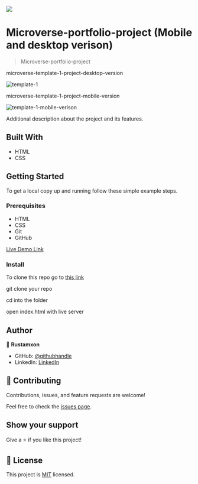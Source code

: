 ![](https://img.shields.io/badge/Microverse-blueviolet)

# Microverse-portfolio-project (Mobile and desktop verison)

> Microverse-portfolio-project

microverse-template-1-project-desktop-version

![template-1](https://user-images.githubusercontent.com/69011963/125975150-9eda29f4-1429-4b3d-ae4e-4f2cb919ac9f.gif)

microverse-template-1-project-mobile-version

![template-1-mobile-verison](https://user-images.githubusercontent.com/69011963/125975880-6ddc4b48-29f9-4bd5-ae7b-404fbd646684.gif)

Additional description about the project and its features.

## Built With

- HTML
- CSS

## Getting Started

To get a local copy up and running follow these simple example steps.

### Prerequisites

- HTML
- CSS
- Git
- GitHub

[Live Demo Link](https://rustamxon7.github.io/Microverse-portfolio-project/)

### Install

To clone this repo go to [this link](https://github.com/Rustamxon7/Microverse-portfolio-project)

git clone your repo

cd into the folder

open index.html with live server

## Author

👤 **Rustamxon**

- GitHub: [@githubhandle](https://github.com/Rustamxon7)
- LinkedIn: [LinkedIn](https://www.linkedin.com/in/rustamjon-tolipov-6a831020b)

## 🤝 Contributing

Contributions, issues, and feature requests are welcome!

Feel free to check the [issues page](https://github.com/Rustamxon7/Microverse-portfolio-project/issues).

## Show your support

Give a ⭐️ if you like this project!

## 📝 License

This project is [MIT](./MIT.md) licensed.
